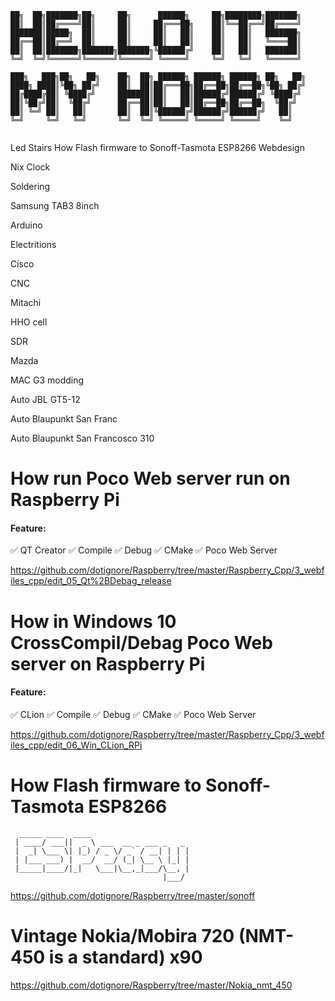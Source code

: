 ﻿```
██╗  ██╗███████╗██╗     ██╗      ██████╗     ██╗████████╗███████╗    
██║  ██║██╔════╝██║     ██║     ██╔═══██╗    ██║╚══██╔══╝██╔════╝    
███████║█████╗  ██║     ██║     ██║   ██║    ██║   ██║   ███████╗    
██╔══██║██╔══╝  ██║     ██║     ██║   ██║    ██║   ██║   ╚════██║    
██║  ██║███████╗███████╗███████╗╚██████╔╝    ██║   ██║   ███████║    
╚═╝  ╚═╝╚══════╝╚══════╝╚══════╝ ╚═════╝     ╚═╝   ╚═╝   ╚══════╝    
                                                                     
███╗   ███╗██╗   ██╗    ██╗  ██╗ ██████╗ ██████╗ ██████╗ ██╗   ██╗   
████╗ ████║╚██╗ ██╔╝    ██║  ██║██╔═══██╗██╔══██╗██╔══██╗╚██╗ ██╔╝   
██╔████╔██║ ╚████╔╝     ███████║██║   ██║██████╔╝██████╔╝ ╚████╔╝    
██║╚██╔╝██║  ╚██╔╝      ██╔══██║██║   ██║██╔══██╗██╔══██╗  ╚██╔╝     
██║ ╚═╝ ██║   ██║       ██║  ██║╚██████╔╝██████╔╝██████╔╝   ██║      
╚═╝     ╚═╝   ╚═╝       ╚═╝  ╚═╝ ╚═════╝ ╚═════╝ ╚═════╝    ╚═╝      
                                                                     
```

Led Stairs
How Flash firmware to Sonoff-Tasmota ESP8266
Webdesign

Nix Clock

Soldering

Samsung TAB3 8inch 

Arduino

Electritions

Cisco

CNC

Mitachi

HHO cell

SDR

Mazda

MAC G3 modding

Auto JBL GT5-12

Auto Blaupunkt San Franc

Auto Blaupunkt San Francosco 310




















# How run Poco Web server run on Raspberry Pi

#### Feature:
:white_check_mark:	QT Creator
:white_check_mark:	Compile
:white_check_mark:	Debug
:white_check_mark:	CMake
:white_check_mark:	Poco Web Server

https://github.com/dotignore/Raspberry/tree/master/Raspberry_Cpp/3_webfiles_cpp/edit_05_Qt%2BDebag_release

# How in Windows 10 CrossCompil/Debag Poco Web server on Raspberry Pi

#### Feature:
:white_check_mark:	CLion
:white_check_mark:	Compile
:white_check_mark:	Debug
:white_check_mark:	CMake
:white_check_mark:	Poco Web Server

https://github.com/dotignore/Raspberry/tree/master/Raspberry_Cpp/3_webfiles_cpp/edit_06_Win_CLion_RPi

# How Flash firmware to Sonoff-Tasmota ESP8266

```
  _____ ____  ____
 | ____/ ___||  _ \ ___  __ _ ___ _   _
 |  _| \___ \| |_) / _ \/ _` / __| | | |
 | |___ ___) |  __/  __/ (_| \__ \ |_| |
 |_____|____/|_|   \___|\__,_|___/\__, |
                                  |___/
```
https://github.com/dotignore/Raspberry/tree/master/sonoff

# Vintage Nokia/Mobira 720 (NMT-450 is a standard) x90
 
https://github.com/dotignore/Raspberry/tree/master/Nokia_nmt_450